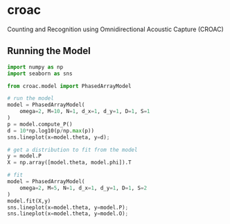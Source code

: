 # croac
Counting and Recognition using Omnidirectional Acoustic Capture (CROAC)

## Running the Model
```python
import numpy as np
import seaborn as sns

from croac.model import PhasedArrayModel

# run the model
model = PhasedArrayModel(
    omega=2, M=10, N=1, d_x=1, d_y=1, D=1, S=1
)
p = model.compute_P()
d = 10*np.log10(p/np.max(p))
sns.lineplot(x=model.theta, y=d);

# get a distribution to fit from the model
y = model.P
X = np.array([model.theta, model.phi]).T

# fit 
model = PhasedArrayModel(
    omega=2, M=5, N=1, d_x=1, d_y=1, D=1, S=2
)
model.fit(X,y)
sns.lineplot(x=model.theta, y=model.P);
sns.lineplot(x=model.theta, y=model.O);
```
